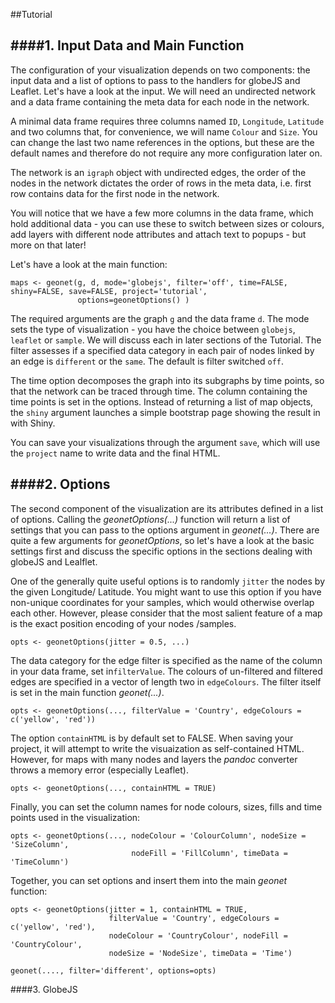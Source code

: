 ##Tutorial

####1. Input Data and Main Function
---

The configuration of your visualization depends on two components: the input data and a list of options to pass to the handlers for globeJS and Leaflet.
Let's have a look at the input. We will need an undirected network and a data frame containing the meta data for each node in the network.

A minimal data frame requires three columns named `ID`, `Longitude`, `Latitude` and two columns that, for convenience, we will name `Colour` and `Size`. 
You can change the last two name references in the options, but these are the default names and therefore do not require any more configuration later on.

The network is an `igraph` object with undirected edges, the order of the nodes in the network dictates the order of rows in the meta data,
i.e. first row contains data for the first node in the network.

You will notice that we have a few more columns in the data frame, which hold additional data - you can use these to switch between sizes or colours,
add layers with different node attributes and attach text to popups - but more on that later!

Let's have a look at the main function:

```
maps <- geonet(g, d, mode='globejs', filter='off', time=FALSE, shiny=FALSE, save=FALSE, project='tutorial',
               options=geonetOptions() )
```

The required arguments are the graph `g` and the data frame `d`. The mode sets the type of visualization - you have the choice between `globejs`, `leaflet` or `sample`.
We will discuss each in later sections of the Tutorial. The filter assesses if a specified data category in each pair of nodes linked by an edge is `different` or the `same`.
The default is filter switched `off`. 

The time option decomposes the graph into its subgraphs by time points, so that the network can be traced through time. The column containing the
time points is set in the options. Instead of returning a list of map objects, the `shiny` argument launches a simple bootstrap page showing the result in with Shiny.

You can save your visualizations through the argument `save`, which will use the `project` name to write data and the final HTML.

####2. Options
---

The second component of the visualization are its attributes defined in a list of options.
Calling the *geonetOptions(...)* function will return a list of settings that you can pass to the options argument in *geonet(...)*.
There are quite a few arguments for *geonetOptions*, so let's have a look at the basic settings first and discuss the specific options in the sections dealing with globeJS and Lealflet.

One of the generally quite useful options is to randomly `jitter` the nodes by the given Longitude/ Latitude. You might want to use this option if you have non-unique coordinates for your samples, which would otherwise overlap each other.
However, please consider that the most salient feature of a map is the exact position encoding of your nodes /samples.

```
opts <- geonetOptions(jitter = 0.5, ...)
```
The data category for the edge filter is specified as the name of the column in your data frame, set in`filterValue`. The colours of un-filtered and filtered edges are specified in a vector of length two in `edgeColours`. The filter itself is set in the main function *geonet(...)*. 

```
opts <- geonetOptions(..., filterValue = 'Country', edgeColours = c('yellow', 'red'))
```

The option `containHTML` is by default set to FALSE. When saving your project, it will attempt to write the visuaization as self-contained HTML. However, for maps with many nodes and layers the *pandoc* converter throws a memory error (especially Leaflet).

```
opts <- geonetOptions(..., containHTML = TRUE)
```

Finally, you can set the column names for node colours, sizes, fills and time points used in the visualization:

```
opts <- geonetOptions(..., nodeColour = 'ColourColumn', nodeSize = 'SizeColumn',
                           nodeFill = 'FillColumn', timeData = 'TimeColumn')
```

Together, you can set options and insert them into the main *geonet* function:

```
opts <- geonetOptions(jitter = 1, containHTML = TRUE,
                      filterValue = 'Country', edgeColours = c('yellow', 'red'),
                      nodeColour = 'CountryColour', nodeFill = 'CountryColour',
                      nodeSize = 'NodeSize', timeData = 'Time')

geonet(...., filter='different', options=opts)
```

####3. GlobeJS

